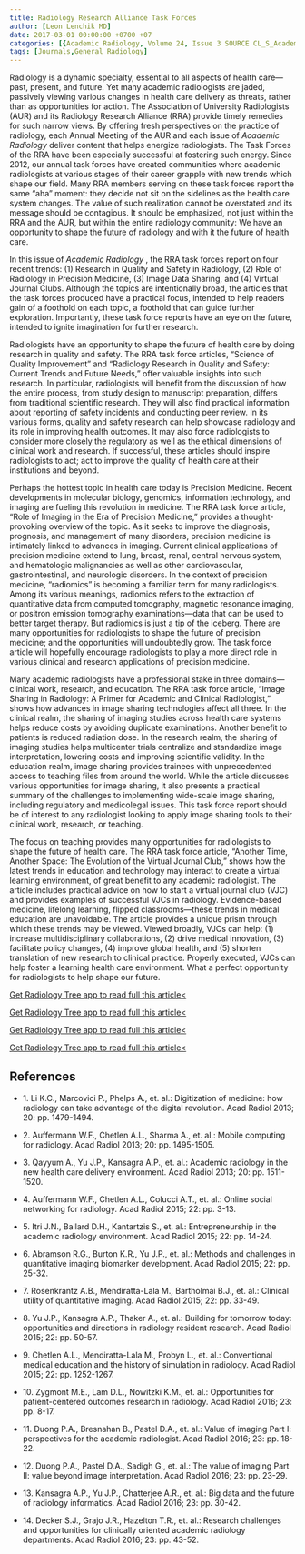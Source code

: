 ```yaml
---
title: Radiology Research Alliance Task Forces
author: [Leon Lenchik MD]
date: 2017-03-01 00:00:00 +0700 +07
categories: [{Academic Radiology, Volume 24, Issue 3 SOURCE CL_S_AcademicRadiologyVolume24Issue3 1}]
tags: [Journals,General Radiology]
---
```

Radiology is a dynamic specialty, essential to all aspects of health care—past, present, and future. Yet many academic radiologists are jaded, passively viewing various changes in health care delivery as threats, rather than as opportunities for action. The Association of University Radiologists (AUR) and its Radiology Research Alliance (RRA) provide timely remedies for such narrow views. By offering fresh perspectives on the practice of radiology, each Annual Meeting of the AUR and each issue of _Academic Radiology_ deliver content that helps energize radiologists. The Task Forces of the RRA have been especially successful at fostering such energy. Since 2012, our annual task forces have created communities where academic radiologists at various stages of their career grapple with new trends which shape our field. Many RRA members serving on these task forces report the same “aha” moment: they decide not sit on the sidelines as the health care system changes. The value of such realization cannot be overstated and its message should be contagious. It should be emphasized, not just within the RRA and the AUR, but within the entire radiology community: We have an opportunity to shape the future of radiology and with it the future of health care.

In this issue of _Academic Radiology_ , the RRA task forces report on four recent trends: (1) Research in Quality and Safety in Radiology, (2) Role of Radiology in Precision Medicine, (3) Image Data Sharing, and (4) Virtual Journal Clubs. Although the topics are intentionally broad, the articles that the task forces produced have a practical focus, intended to help readers gain of a foothold on each topic, a foothold that can guide further exploration. Importantly, these task force reports have an eye on the future, intended to ignite imagination for further research.

Radiologists have an opportunity to shape the future of health care by doing research in quality and safety. The RRA task force articles, “Science of Quality Improvement” and “Radiology Research in Quality and Safety: Current Trends and Future Needs,” offer valuable insights into such research. In particular, radiologists will benefit from the discussion of how the entire process, from study design to manuscript preparation, differs from traditional scientific research. They will also find practical information about reporting of safety incidents and conducting peer review. In its various forms, quality and safety research can help showcase radiology and its role in improving health outcomes. It may also force radiologists to consider more closely the regulatory as well as the ethical dimensions of clinical work and research. If successful, these articles should inspire radiologists to act; act to improve the quality of health care at their institutions and beyond.

Perhaps the hottest topic in health care today is Precision Medicine. Recent developments in molecular biology, genomics, information technology, and imaging are fueling this revolution in medicine. The RRA task force article, “Role of Imaging in the Era of Precision Medicine,” provides a thought-provoking overview of the topic. As it seeks to improve the diagnosis, prognosis, and management of many disorders, precision medicine is intimately linked to advances in imaging. Current clinical applications of precision medicine extend to lung, breast, renal, central nervous system, and hematologic malignancies as well as other cardiovascular, gastrointestinal, and neurologic disorders. In the context of precision medicine, “radiomics” is becoming a familiar term for many radiologists. Among its various meanings, radiomics refers to the extraction of quantitative data from computed tomography, magnetic resonance imaging, or positron emission tomography examinations—data that can be used to better target therapy. But radiomics is just a tip of the iceberg. There are many opportunities for radiologists to shape the future of precision medicine; and the opportunities will undoubtedly grow. The task force article will hopefully encourage radiologists to play a more direct role in various clinical and research applications of precision medicine.

Many academic radiologists have a professional stake in three domains—clinical work, research, and education. The RRA task force article, “Image Sharing in Radiology: A Primer for Academic and Clinical Radiologist,” shows how advances in image sharing technologies affect all three. In the clinical realm, the sharing of imaging studies across health care systems helps reduce costs by avoiding duplicate examinations. Another benefit to patients is reduced radiation dose. In the research realm, the sharing of imaging studies helps multicenter trials centralize and standardize image interpretation, lowering costs and improving scientific validity. In the education realm, image sharing provides trainees with unprecedented access to teaching files from around the world. While the article discusses various opportunities for image sharing, it also presents a practical summary of the challenges to implementing wide-scale image sharing, including regulatory and medicolegal issues. This task force report should be of interest to any radiologist looking to apply image sharing tools to their clinical work, research, or teaching.

The focus on teaching provides many opportunities for radiologists to shape the future of health care. The RRA task force article, “Another Time, Another Space: The Evolution of the Virtual Journal Club,” shows how the latest trends in education and technology may interact to create a virtual learning environment, of great benefit to any academic radiologist. The article includes practical advice on how to start a virtual journal club (VJC) and provides examples of successful VJCs in radiology. Evidence-based medicine, lifelong learning, flipped classrooms—these trends in medical education are unavoidable. The article provides a unique prism through which these trends may be viewed. Viewed broadly, VJCs can help: (1) increase multidisciplinary collaborations, (2) drive medical innovation, (3) facilitate policy changes, (4) improve global health, and (5) shorten translation of new research to clinical practice. Properly executed, VJCs can help foster a learning health care environment. What a perfect opportunity for radiologists to help shape our future.

[Get Radiology Tree app to read full this article<](https://clinicalpub.com/app)

[Get Radiology Tree app to read full this article<](https://clinicalpub.com/app)

[Get Radiology Tree app to read full this article<](https://clinicalpub.com/app)

[Get Radiology Tree app to read full this article<](https://clinicalpub.com/app)

## References

- 1\. Li K.C., Marcovici P., Phelps A., et. al.: Digitization of medicine: how radiology can take advantage of the digital revolution. Acad Radiol 2013; 20: pp. 1479-1494.


- 2\. Auffermann W.F., Chetlen A.L., Sharma A., et. al.: Mobile computing for radiology. Acad Radiol 2013; 20: pp. 1495-1505.


- 3\. Qayyum A., Yu J.P., Kansagra A.P., et. al.: Academic radiology in the new health care delivery environment. Acad Radiol 2013; 20: pp. 1511-1520.


- 4\. Auffermann W.F., Chetlen A.L., Colucci A.T., et. al.: Online social networking for radiology. Acad Radiol 2015; 22: pp. 3-13.


- 5\. Itri J.N., Ballard D.H., Kantartzis S., et. al.: Entrepreneurship in the academic radiology environment. Acad Radiol 2015; 22: pp. 14-24.


- 6\. Abramson R.G., Burton K.R., Yu J.P., et. al.: Methods and challenges in quantitative imaging biomarker development. Acad Radiol 2015; 22: pp. 25-32.


- 7\. Rosenkrantz A.B., Mendiratta-Lala M., Bartholmai B.J., et. al.: Clinical utility of quantitative imaging. Acad Radiol 2015; 22: pp. 33-49.


- 8\. Yu J.P., Kansagra A.P., Thaker A., et. al.: Building for tomorrow today: opportunities and directions in radiology resident research. Acad Radiol 2015; 22: pp. 50-57.


- 9\. Chetlen A.L., Mendiratta-Lala M., Probyn L., et. al.: Conventional medical education and the history of simulation in radiology. Acad Radiol 2015; 22: pp. 1252-1267.


- 10\. Zygmont M.E., Lam D.L., Nowitzki K.M., et. al.: Opportunities for patient-centered outcomes research in radiology. Acad Radiol 2016; 23: pp. 8-17.


- 11\. Duong P.A., Bresnahan B., Pastel D.A., et. al.: Value of imaging Part I: perspectives for the academic radiologist. Acad Radiol 2016; 23: pp. 18-22.


- 12\. Duong P.A., Pastel D.A., Sadigh G., et. al.: The value of imaging Part II: value beyond image interpretation. Acad Radiol 2016; 23: pp. 23-29.


- 13\. Kansagra A.P., Yu J.P., Chatterjee A.R., et. al.: Big data and the future of radiology informatics. Acad Radiol 2016; 23: pp. 30-42.


- 14\. Decker S.J., Grajo J.R., Hazelton T.R., et. al.: Research challenges and opportunities for clinically oriented academic radiology departments. Acad Radiol 2016; 23: pp. 43-52.